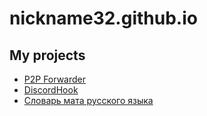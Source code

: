 # nickname32.github.io

## My projects

- [P2P Forwarder](https://github.com/nickname32/p2p-forwarder)
- [DiscordHook](https://github.com/nickname32/discordhook)
- [Словарь мата русского языка](https://nickname32.github.io/russian-swears)
